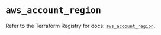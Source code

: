 # `aws_account_region`

Refer to the Terraform Registry for docs: [`aws_account_region`](https://registry.terraform.io/providers/hashicorp/aws/5.95.0/docs/resources/account_region).
